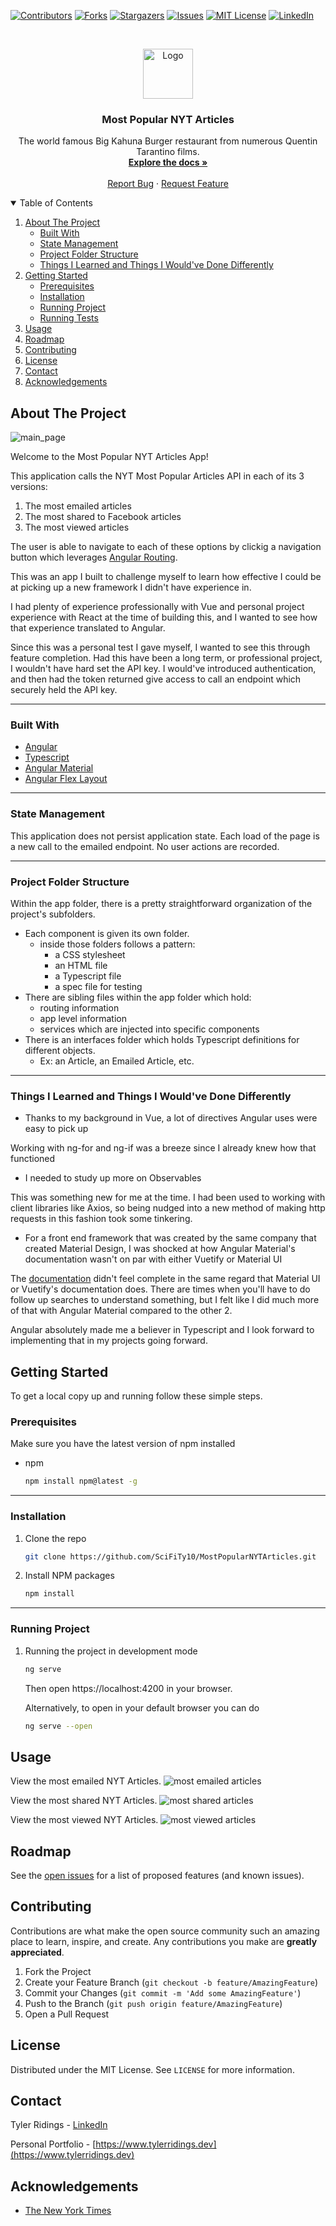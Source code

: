 <!-- PROJECT SHIELDS -->

[![Contributors][contributors-shield]][contributors-url]
[![Forks][forks-shield]][forks-url]
[![Stargazers][stars-shield]][stars-url]
[![Issues][issues-shield]][issues-url]
[![MIT License][license-shield]][license-url]
[![LinkedIn][linkedin-shield]][linkedin-url]

<!-- PROJECT LOGO -->
<br />
<p align="center">
  <a href="https://github.com/SciFiTy10/burger-restaurant">
    <img src="media/burger_logo.png" alt="Logo" width="80" height="80">
  </a>

  <h3 align="center">Most Popular NYT Articles</h3>

  <p align="center">
    The world famous Big Kahuna Burger restaurant from numerous Quentin Tarantino films.
    <br />
    <a href="https://github.com/SciFiTy10/MostPopularNYTArticles"><strong>Explore the docs »</strong></a>
    <br />
    <br />
    <a href="https://github.com/SciFiTy10/MostPopularNYTArticles/issues">Report Bug</a>
    ·
    <a href="https://github.com/SciFiTy10/MostPopularNYTArticles/issues">Request Feature</a>
  </p>
</p>

<!-- TABLE OF CONTENTS -->
<details open="open">
  <summary>Table of Contents</summary>
  <ol>
    <li>
      <a href="#about-the-project">About The Project</a>
      <ul>
        <li><a href="#built-with">Built With</a></li>
        <li><a href="#state-management">State Management</a></li>
        <li><a href="#project-folder-structure">Project Folder Structure</a></li>
        <li><a href="#things-i-learned-and-things-i-wouldve-done-differently">Things I Learned and Things I Would've Done Differently</a></li>
      </ul>
    </li>
    <li>
      <a href="#getting-started">Getting Started</a>
      <ul>
        <li><a href="#prerequisites">Prerequisites</a></li>
        <li><a href="#installation">Installation</a></li>
        <li><a href="#running-project">Running Project</a></li>
        <li><a href="#running-tests">Running Tests</a></li>
      </ul>
    </li>
    <li><a href="#usage">Usage</a></li>
    <li><a href="#roadmap">Roadmap</a></li>
    <li><a href="#contributing">Contributing</a></li>
    <li><a href="#license">License</a></li>
    <li><a href="#contact">Contact</a></li>
    <li><a href="#acknowledgements">Acknowledgements</a></li>
  </ol>
</details>

<!-- ABOUT THE PROJECT -->

## About The Project

<!--add link to main page -->
<img src="image/emailed.png" alt="main_page" >

Welcome to the Most Popular NYT Articles App!

This application calls the NYT Most Popular Articles API in each of its 3 versions:

1. The most emailed articles
2. The most shared to Facebook articles
3. The most viewed articles

The user is able to navigate to each of these options by clickig a navigation button which leverages [Angular Routing](https://angular.io/guide/routing-overview).

This was an app I built to challenge myself to learn how effective I could be at picking up a new framework I didn't have experience in.

I had plenty of experience professionally with Vue and personal project experience with React at the time of building this, and I wanted to see how that experience translated to Angular.

Since this was a personal test I gave myself, I wanted to see this through feature completion. Had this have been a long term, or professional project, I wouldn't have hard set the API key. I would've introduced authentication, and then had the token returned give access to call an endpoint which securely held the API key.

---

### Built With

- [Angular](https://angular.io)
- [Typescript](https://www.typescriptlang.org)
- [Angular Material](https://material.angular.io)
- [Angular Flex Layout](https://github.com/angular/flex-layout)

---

### State Management

This application does not persist application state. Each load of the page is a new call to the emailed endpoint. No user actions are recorded.

---

### Project Folder Structure

Within the app folder, there is a pretty straightforward organization of the project's subfolders.

- Each component is given its own folder.
  - inside those folders follows a pattern:
    - a CSS stylesheet
    - an HTML file
    - a Typescript file
    - a spec file for testing
- There are sibling files within the app folder which hold:
  - routing information
  - app level information
  - services which are injected into specific components
- There is an interfaces folder which holds Typescript definitions for different objects.
  - Ex: an Article, an Emailed Article, etc.

---

### Things I Learned and Things I Would've Done Differently

- Thanks to my background in Vue, a lot of directives Angular uses were easy to pick up

Working with ng-for and ng-if was a breeze since I already knew how that functioned

- I needed to study up more on Observables

This was something new for me at the time. I had been used to working with client libraries like Axios, so being nudged into a new method of making http requests in this fashion took some tinkering.

- For a front end framework that was created by the same company that created Material Design, I was shocked at how Angular Material's documentation wasn't on par with either Vuetify or Material UI

The [documentation](https://material.angular.io/components/button/examples) didn't feel complete in the same regard that Material UI or Vuetify's documentation does. There are times when you'll have to do follow up searches to understand something, but I felt like I did much more of that with Angular Material compared to the other 2.

Angular absolutely made me a believer in Typescript and I look forward to implementing that in my projects going forward.

<!-- GETTING STARTED -->

## Getting Started

To get a local copy up and running follow these simple steps.

### Prerequisites

Make sure you have the latest version of npm installed

- npm
  ```sh
  npm install npm@latest -g
  ```

---

### Installation

1. Clone the repo
   ```sh
   git clone https://github.com/SciFiTy10/MostPopularNYTArticles.git
   ```
2. Install NPM packages
   ```sh
   npm install
   ```

---

### Running Project

1. Running the project in development mode

   ```sh
   ng serve
   ```

   Then open https://localhost:4200 in your browser.

   Alternatively, to open in your default browser you can do

   ```sh
   ng serve --open
   ```

<!-- USAGE EXAMPLES -->

## Usage

<!--emailed -->

View the most emailed NYT Articles.
<img src="image/emailed.png" alt="most emailed articles" >

<!--shared -->

View the most shared NYT Articles.
<img src="image/shared.png" alt="most shared articles" >

<!--viewed -->

View the most viewed NYT Articles.
<img src="image/viewed.png" alt="most viewed articles" >

<!-- ROADMAP -->

## Roadmap

See the [open issues](https://github.com/SciFiTy10/burger-restaurant/issues) for a list of proposed features (and known issues).

<!-- CONTRIBUTING -->

## Contributing

Contributions are what make the open source community such an amazing place to learn, inspire, and create. Any contributions you make are **greatly appreciated**.

1. Fork the Project
2. Create your Feature Branch (`git checkout -b feature/AmazingFeature`)
3. Commit your Changes (`git commit -m 'Add some AmazingFeature'`)
4. Push to the Branch (`git push origin feature/AmazingFeature`)
5. Open a Pull Request

<!-- LICENSE -->

## License

Distributed under the MIT License. See `LICENSE` for more information.

<!-- CONTACT -->

## Contact

Tyler Ridings - [LinkedIn](https://www.linkedin.com/in/tyler-ridings-24804585/)

Personal Portfolio - [https://www.tylerridings.dev](https://www.tylerridings.dev)

<!-- ACKNOWLEDGEMENTS -->

## Acknowledgements

- [The New York Times](https://www.nytimes.com)

<!-- MARKDOWN LINKS & IMAGES -->

[contributors-shield]: https://img.shields.io/github/contributors/SciFiTy10/MostPopularNYTArticles.svg?style=for-the-badge
[contributors-url]: https://github.com/SciFiTy10/MostPopularNYTArticles/graphs/contributors
[forks-shield]: https://img.shields.io/github/forks/SciFiTy10/MostPopularNYTArticles.svg?style=for-the-badge
[forks-url]: https://github.com/SciFiTy10/MostPopularNYTArticles/network/members
[stars-shield]: https://img.shields.io/github/stars/SciFiTy10/MostPopularNYTArticles.svg?style=for-the-badge
[stars-url]: https://github.com/SciFiTy10/MostPopularNYTArticles/stargazers
[issues-shield]: https://img.shields.io/github/issues/SciFiTy10/MostPopularNYTArticles.svg?style=for-the-badge
[issues-url]: https://github.com/SciFiTy10/MostPopularNYTArticles/issues
[license-shield]: https://img.shields.io/github/license/SciFiTy10/MostPopularNYTArticles.svg?style=for-the-badge
[license-url]: https://github.com/SciFiTy10/MostPopularNYTArticles/LICENSE.txt
[linkedin-shield]: https://img.shields.io/badge/-LinkedIn-black.svg?style=for-the-badge&logo=linkedin&colorB=555
[linkedin-url]: https://www.linkedin.com/in/tyler-ridings-24804585/
